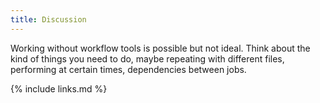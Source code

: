 ```yaml
---
title: Discussion
---
```


Working without workflow tools is possible but not ideal.  Think about the kind of things you need to do, maybe
repeating with different files, performing at certain times, dependencies between jobs.

{% include links.md %}
